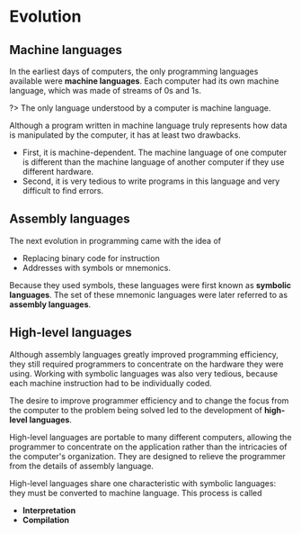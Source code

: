 # Evolution

## Machine languages

In the earliest days of computers, the only programming languages available were **machine languages**. Each computer had its own machine language, which was made of streams of 0s and 1s.

?> The only language understood by a computer is machine language.

Although a program written in machine language truly represents how data is manipulated by the computer, it has at least two drawbacks.

- First, it is machine-dependent. The machine language of one computer is different than the machine language of another computer if they use different hardware.
- Second, it is very tedious to write programs in this language and very difficult to find errors.

## Assembly languages

The next evolution in programming came with the idea of

- Replacing binary code for instruction
- Addresses with symbols or mnemonics.

Because they used symbols, these languages were first known as **symbolic languages**. The set of these mnemonic languages were later referred to as **assembly languages**.

## High-level languages

Although assembly languages greatly improved programming efficiency, they still required programmers to concentrate on the hardware they were using. Working with symbolic languages was also very tedious, because each machine instruction had to be individually coded.

The desire to improve programmer efficiency and to change the focus from the computer to the problem being solved led to the development of **high-level languages**.

High-level languages are portable to many different computers, allowing the programmer to concentrate on the application rather than the intricacies of the computer's organization. They are designed to relieve the programmer from the details of assembly language.

High-level languages share one characteristic with symbolic languages: they must be converted to machine language. This process is called

- **Interpretation**
- **Compilation**
